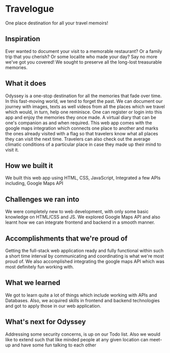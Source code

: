 # Travelogue

One place destination for all your travel memoirs! 

## Inspiration
Ever wanted to document your visit to a memorable restaurant? Or a family trip that you cherish? Or some localite who made your day? Say no more we've got you covered! We sought to preserve all the long-lost treasurable memories.

## What it does
Odyssey is a one-stop destination for all the memories that fade over time. In this fast-moving world, we tend to forget the past.  We can document our journey with images, texts as well videos from all the places which we travel which would, in turn, help one reminisce. One can register or login into this app and enjoy the memories they once made. A virtual diary that can be one's companion as and when required. This web app comes with the google maps integration which connects one place to another and marks the ones already visited with a flag so that travelers know what all places they can visit the next time. Travelers can also check out the average climatic conditions of a particular place in case they made up their mind to visit it.

## How we built it
We built this web app using HTML, CSS, JavaScript, Integrated a few APIs including, Google Maps API

## Challenges we ran into
We were completely new to web development, with only some basic knowledge on HTML/CSS and JS. We explored Google Maps API and also learnt how we can integrate frontend and backend in a smooth manner.

## Accomplishments that we're proud of
Getting the full-stack web application ready and fully functional within such a short time interval by communicating and coordinating is what we're most proud of. We also accomplished integrating the google maps API which was most definitely fun working with.

## What we learned
We got to learn quite a lot of things which include working with APIs and Databases. Also, we acquired skills in frontend and backend technologies and got to apply those in our web application. 

## What's next for Odyssey
Addressing some security concerns, is up on our Todo list. Also we would like to extend such that like minded people at any given location can meet-up and have some fun talking to each other
